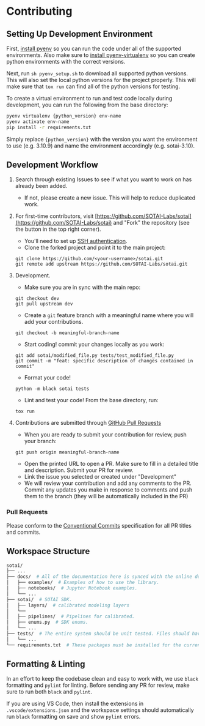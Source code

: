 # Contributing

## Setting Up Development Environment

First, [install pyenv](https://github.com/pyenv/pyenv#installation) so you can run the code under all of the supported environments. Also make sure to [install pyenv-virtualenv](https://github.com/pyenv/pyenv-virtualenv#installation) so you can create python environments with the correct versions.

Next, run `sh pyenv_setup.sh` to download all supported python versions. This will also set the local python versions for the project properly. This will make sure that `tox run` can find all of the python versions for testing.

To create a virtual environment to run and test code locally during development, you can run the following from the base directory:

```sh
pyenv virtualenv {python_version} env-name
pyenv activate env-name
pip install -r requirements.txt
```

Simply replace `{python_version}` with the version you want the environment to use (e.g. 3.10.9) and name the environment accordingly (e.g. sotai-3.10).

## Development Workflow

1. Search through existing Issues to see if what you want to work on has already been added.
   - If not, please create a new issue. This will help to reduce duplicated work.
2. For first-time contributors, visit [https://github.com/SOTAI-Labs/sotai](https://github.com/SOTAI-Labs/sotai) and "Fork" the repository (see the button in the top right corner).

   - You'll need to set up [SSH authentication](https://docs.github.com/en/authentication/connecting-to-github-with-ssh).
   - Clone the forked project and point it to the main project:

   ```shell
   git clone https://github.com/<your-username>/sotai.git
   git remote add upstream https://github.com/SOTAI-Labs/sotai.git
   ```

3. Development.

   - Make sure you are in sync with the main repo:

   ```shell
   git checkout dev
   git pull upstream dev
   ```

   - Create a `git` feature branch with a meaningful name where you will add your contributions.

   ```shell
   git checkout -b meaningful-branch-name
   ```

   - Start coding! commit your changes locally as you work:

   ```shell
   git add sotai/modified_file.py tests/test_modified_file.py
   git commit -m "feat: specific description of changes contained in commit"
   ```

   - Format your code!

   ```shell
   python -m black sotai tests
   ```

   - Lint and test your code! From the base directory, run:

   ```shell
   tox run
   ```

4. Contributions are submitted through [GitHub Pull Requests](https://help.github.com/en/github/collaborating-with-issues-and-pull-requests/about-pull-requests)

   - When you are ready to submit your contribution for review, push your branch:

   ```shell
   git push origin meaningful-branch-name
   ```

   - Open the printed URL to open a PR. Make sure to fill in a detailed title and description. Submit your PR for review.
   - Link the issue you selected or created under "Development"
   - We will review your contribution and add any comments to the PR. Commit any updates you make in response to comments and push them to the branch (they will be automatically included in the PR)

### Pull Requests

Please conform to the [Conventional Commits](https://www.conventionalcommits.org/en/v1.0.0/) specification for all PR titles and commits.

## Workspace Structure

```bash
sotai/
├── ...
├── docs/  # All of the documentation here is synced with the online docs.
│   ├── examples/  # Examples of how to use the library.
│   ├── notebooks/  # Jupyter Notebook examples.
│   └── ...
├── sotai/  # SOTAI SDK.
│   ├── layers/  # calibrated modeling layers
│   └──
│   ├── pipelines/  # Pipelines for calibrated.
│   ├── enums.py  # SDK enums.
│   └── ...
├── tests/  # The entire system should be unit tested. Files should have corresponding test_*.py files here.
│   └── ...
└── requirements.txt  # These packages must be installed for the current development branch to work.
```

## Formatting & Linting

In an effort to keep the codebase clean and easy to work with, we use `black` formatting and `pylint` for linting. Before sending any PR for review, make sure to run both `black` and `pylint`.

If you are using VS Code, then install the extensions in `.vscode/extensions.json` and the workspace settings should automatically run `black` formatting on save and show `pylint` errors.
